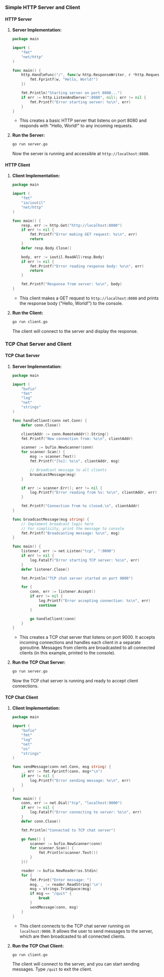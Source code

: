 ### Simple HTTP Server and Client

#### HTTP Server

1. **Server Implementation:**

   ```go
   package main

   import (
       "fmt"
       "net/http"
   )

   func main() {
       http.HandleFunc("/", func(w http.ResponseWriter, r *http.Request) {
           fmt.Fprintf(w, "Hello, World!")
       })

       fmt.Println("Starting server on port 8080...")
       if err := http.ListenAndServe(":8080", nil); err != nil {
           fmt.Printf("Error starting server: %s\n", err)
       }
   }
   ```

   - This creates a basic HTTP server that listens on port 8080 and responds with "Hello, World!" to any incoming requests.

2. **Run the Server:**

   ```bash
   go run server.go
   ```

   Now the server is running and accessible at `http://localhost:8080`.

#### HTTP Client

1. **Client Implementation:**

   ```go
   package main

   import (
       "fmt"
       "io/ioutil"
       "net/http"
   )

   func main() {
       resp, err := http.Get("http://localhost:8080")
       if err != nil {
           fmt.Printf("Error making GET request: %s\n", err)
           return
       }
       defer resp.Body.Close()

       body, err := ioutil.ReadAll(resp.Body)
       if err != nil {
           fmt.Printf("Error reading response body: %s\n", err)
           return
       }

       fmt.Printf("Response from server: %s\n", body)
   }
   ```

   - This client makes a GET request to `http://localhost:8080` and prints the response body ("Hello, World!") to the console.

2. **Run the Client:**

   ```bash
   go run client.go
   ```

   The client will connect to the server and display the response.

### TCP Chat Server and Client

#### TCP Chat Server

1. **Server Implementation:**

   ```go
   package main

   import (
       "bufio"
       "fmt"
       "log"
       "net"
       "strings"
   )

   func handleClient(conn net.Conn) {
       defer conn.Close()

       clientAddr := conn.RemoteAddr().String()
       fmt.Printf("New connection from: %s\n", clientAddr)

       scanner := bufio.NewScanner(conn)
       for scanner.Scan() {
           msg := scanner.Text()
           fmt.Printf("[%s]: %s\n", clientAddr, msg)

           // Broadcast message to all clients
           broadcastMessage(msg)
       }

       if err := scanner.Err(); err != nil {
           log.Printf("Error reading from %s: %s\n", clientAddr, err)
       }

       fmt.Printf("Connection from %s closed.\n", clientAddr)
   }

   func broadcastMessage(msg string) {
       // Implement broadcast logic here
       // For simplicity, print the message to console
       fmt.Printf("Broadcasting message: %s\n", msg)
   }

   func main() {
       listener, err := net.Listen("tcp", ":9000")
       if err != nil {
           log.Fatalf("Error starting TCP server: %s\n", err)
       }
       defer listener.Close()

       fmt.Println("TCP chat server started on port 9000")

       for {
           conn, err := listener.Accept()
           if err != nil {
               log.Printf("Error accepting connection: %s\n", err)
               continue
           }

           go handleClient(conn)
       }
   }
   ```

   - This creates a TCP chat server that listens on port 9000. It accepts incoming connections and handles each client in a separate goroutine. Messages from clients are broadcasted to all connected clients (in this example, printed to the console).

2. **Run the TCP Chat Server:**

   ```bash
   go run server.go
   ```

   Now the TCP chat server is running and ready to accept client connections.

#### TCP Chat Client

1. **Client Implementation:**

   ```go
   package main

   import (
       "bufio"
       "fmt"
       "log"
       "net"
       "os"
       "strings"
   )

   func sendMessage(conn net.Conn, msg string) {
       _, err := fmt.Fprintf(conn, msg+"\n")
       if err != nil {
           log.Printf("Error sending message: %s\n", err)
       }
   }

   func main() {
       conn, err := net.Dial("tcp", "localhost:9000")
       if err != nil {
           log.Fatalf("Error connecting to server: %s\n", err)
       }
       defer conn.Close()

       fmt.Println("Connected to TCP chat server")

       go func() {
           scanner := bufio.NewScanner(conn)
           for scanner.Scan() {
               fmt.Println(scanner.Text())
           }
       }()

       reader := bufio.NewReader(os.Stdin)
       for {
           fmt.Print("Enter message: ")
           msg, _ := reader.ReadString('\n')
           msg = strings.TrimSpace(msg)
           if msg == "/quit" {
               break
           }
           sendMessage(conn, msg)
       }
   }
   ```

   - This client connects to the TCP chat server running on `localhost:9000`. It allows the user to send messages to the server, which are then broadcasted to all connected clients.

2. **Run the TCP Chat Client:**

   ```bash
   go run client.go
   ```

   The client will connect to the server, and you can start sending messages. Type `/quit` to exit the client.
